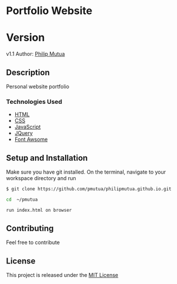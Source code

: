 # Portfolio Website
# Version
v1.1
Author: [Philip Mutua](pmutua@live.com)

## Description
Personal website portfolio
### Technologies Used
* [HTML]()
* [CSS]()
* [JavaScript ]()
* [JQuery ]()
* [Font Awsome]()

## Setup and Installation
Make sure you have git installed. On the terminal, navigate to your workspace directory and run

```bash
$ git clone https://github.com/pmutua/philipmutua.github.io.git

cd  ~/pmutua

run index.html on browser

```
## Contributing
Feel free to contribute  

## License
This project is released under the [MIT License](./LICENSE.md)
